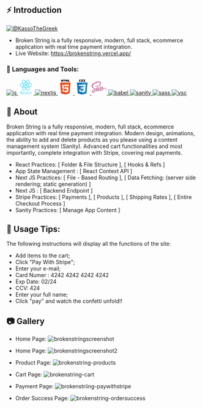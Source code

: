 ## :zap: Introduction
<p align="left"><a href="https://brokenstring.vercel.app/" target="blank"><img align="center" src="https://user-images.githubusercontent.com/97097479/176483246-b5bbc260-9882-47ce-98ef-8e7288650a28.svg" alt="@KassoTheGreek" height="100" width="100" /></a> </p> 

- Broken String is a fully responsive, modern, full stack, ecommerce application with real time payment integration. 
- Live Website: https://brokenstring.vercel.app/

###  :hammer: Languages and Tools:  
<a href="https://www.javascript.com/" target="_blank" rel="noreferrer"> <img src="https://img.icons8.com/color/48/undefined/javascript--v1.png" alt="js" width="40" height="40"/> </a> <a href="https://reactjs.org/" target="_blank" rel="noreferrer"> <img src="https://raw.githubusercontent.com/devicons/devicon/master/icons/react/react-original-wordmark.svg" alt="react" width="40" height="40"/> </a> <a href="https://nextjs.org/" target="_blank" rel="noreferrer"> <img src="https://img.icons8.com/color/48/000000/nextjs.png" alt="nextjs" width="40" height="40"/> </a> <a href="https://www.w3.org/html/" target="_blank" rel="noreferrer"> <img src="https://raw.githubusercontent.com/devicons/devicon/master/icons/html5/html5-original-wordmark.svg" alt="html5" width="40" height="40"/> </a> <a href="https://www.w3schools.com/css/" target="_blank" rel="noreferrer"> <img src="https://raw.githubusercontent.com/devicons/devicon/master/icons/css3/css3-original-wordmark.svg" alt="css3" width="40" height="40"/> </a> <a href="https://sass-lang.com" target="_blank" rel="noreferrer"> <img src="https://raw.githubusercontent.com/devicons/devicon/master/icons/sass/sass-original.svg" alt="sass" width="40" height="40"/> </a> <a href="https://babeljs.io/" target="_blank" rel="noreferrer"> <img src="https://user-images.githubusercontent.com/3025322/87547253-bf050400-c6a2-11ea-950a-280311bc6cc8.png" alt="babel" width="40" height="40"/> </a> <a href="https://www.sanity.io/" target="_blank" rel="noreferrer"> <img src="https://media.glassdoor.com/sqll/4747101/sanity-ca-squareLogo-1640192856530.png" alt="sanity" width="40" height="40"/> </a> <a href="https://stripe.com/en-gr" target="_blank" rel="noreferrer"> <img src="https://img.icons8.com/fluency/48/000000/stripe.png" alt="sass" width="40" height="40"/> </a> <a href="https://code.visualstudio.com/" target="_blank" rel="noreferrer"> <img src="https://img.icons8.com/color/48/undefined/visual-studio-code-2019.png" alt="vsc" width="40" height="40"/> </a> 


##  :beginner: About
Broken String is a fully responsive, modern, full stack, ecommerce application with real time payment integration. 
Modern design, animations, the ability to add and delete products as you please using a content management system (Sanity). 
Advanced cart functionalities and most importantly, complete integration with Stripe, covering real payments.

- React Practices: [ Folder & File Structure ], [ Hooks & Refs ] 
- App State Management : [ React Context API ]
- Next JS Practices: [ File - Based Routing ], [ Data Fetching: (server side rendering; static generation) ] 
- Next JS : [ Backend Endpoint ] 
- Stripe Practices: [ Payments ], [ Products ], [ Shipping Rates ], [ Entire Checkout Process ] 
- Sanity Practices: [ Manage App Content ] 


##  :wrench: Usage Tips:
The following instructions will display all the functions of the site:

- Add items to the cart;
- Click "Pay With Stripe";
- Enter your e-mail;
- Card Numer : 4242 4242 4242 4242
- Exp Date: 02/24 
- CCV: 424
- Enter your full name;
- Click "pay" and watch the confetti unfold!!





##  :camera: Gallery
- Home Page:
![brokenstringscreenshot](https://user-images.githubusercontent.com/97097479/176626482-91405e80-9564-4b98-9485-ce238917780a.PNG)

- Home Page:
![brokenstringscreenshot2](https://user-images.githubusercontent.com/97097479/176626646-e5e12d5d-43b9-4885-b49f-7458d47ff695.PNG)

- Product Page:
![brokenstring-products](https://user-images.githubusercontent.com/97097479/176626777-409f0d33-437a-4232-9713-d6b540803bcc.PNG)

- Cart Page:
![brokenstring-cart](https://user-images.githubusercontent.com/97097479/176626890-480deed5-2ce6-41e9-9d45-6a0e089674e3.PNG)

- Payment Page:
![brokenstriing-paywithstripe](https://user-images.githubusercontent.com/97097479/176627023-1bea20f7-0fb3-4551-8766-607bd9a084a9.PNG)

- Order Success Page:
![brokenstring-ordersuccess](https://user-images.githubusercontent.com/97097479/176627121-89e4619d-2af6-4bba-9d4c-ad75943e25c7.PNG)


